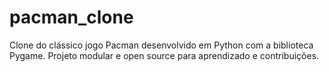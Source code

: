 # pacman_clone
Clone do clássico jogo Pacman desenvolvido em Python com a biblioteca Pygame. Projeto modular e open source para aprendizado e contribuições.
